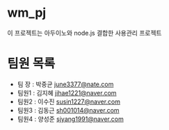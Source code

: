 # wm_pj
이 프로젝트는 아두이노와 node.js 결합한 사용관리 프로젝트

# 팀원 목록 
- 팀 장 : 박중균 june3377@nate.com
- 팀원1 : 김지혜 jihae1221@naver.com
- 팀원2 : 이수진 susin1227@naver.com
- 팀원3 : 김동근 sh001014@naver.com
- 팀원4 : 양성준 sjyang1991@naver.com